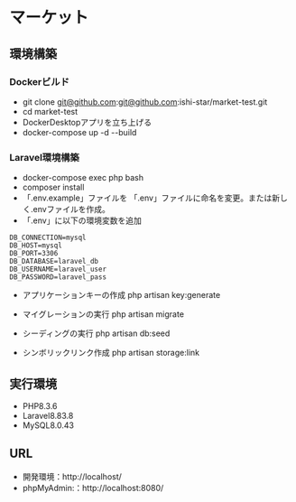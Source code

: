 # マーケット
## 環境構築
### Dockerビルド
- git clone git@github.com:git@github.com:ishi-star/market-test.git
- cd market-test
- DockerDesktopアプリを立ち上げる
- docker-compose up -d --build
### Laravel環境構築
- docker-compose exec php bash
- composer install
- 「.env.example」ファイルを 「.env」ファイルに命名を変更。または新しく.envファイルを作成。
- 「.env」に以下の環境変数を追加
```
DB_CONNECTION=mysql
DB_HOST=mysql
DB_PORT=3306
DB_DATABASE=laravel_db
DB_USERNAME=laravel_user
DB_PASSWORD=laravel_pass
```
- アプリケーションキーの作成
php artisan key:generate

- マイグレーションの実行
php artisan migrate

- シーディングの実行
php artisan db:seed

- シンボリックリンク作成
php artisan storage:link

## 実行環境
- PHP8.3.6
- Laravel8.83.8
- MySQL8.0.43

## URL
- 開発環境：http://localhost/
- phpMyAdmin:：http://localhost:8080/

